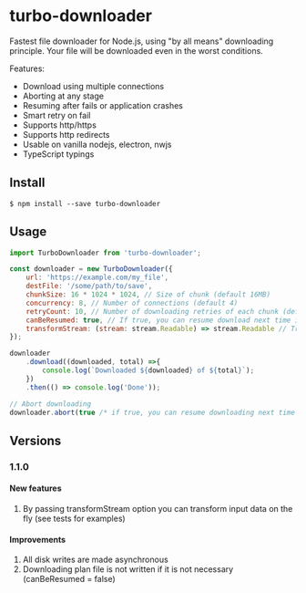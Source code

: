 # turbo-downloader

Fastest file downloader for Node.js, using "by all means" downloading principle. Your file will be downloaded even in the worst conditions.

Features:
- Download using multiple connections
- Aborting at any stage
- Resuming after fails or application crashes
- Smart retry on fail
- Supports http/https
- Supports http redirects
- Usable on vanilla nodejs, electron, nwjs
- TypeScript typings

## Install

```
$ npm install --save turbo-downloader
```

## Usage

```javascript
import TurboDownloader from 'turbo-downloader';

const downloader = new TurboDownloader({
    url: 'https://example.com/my_file',
    destFile: '/some/path/to/save',
    chunkSize: 16 * 1024 * 1024, // Size of chunk (default 16MB)
    concurrency: 8, // Number of connections (default 4)
    retryCount: 10, // Number of downloading retries of each chunk (default 10)
    canBeResumed: true, // If true, you can resume download next time if current download failed (downloader save .turbodownload file near destination file)
    transformStream: (stream: stream.Readable) => stream.Readable // Transform input data (decrypt, for example)
});

downloader
    .download((downloaded, total) =>{
        console.log(`Downloaded ${downloaded} of ${total}`);
    })
    .then(() => console.log('Done'));

// Abort downloading
downloader.abort(true /* if true, you can resume downloading next time (downloader save .turbodownload file near destination file) */);

```
## Versions
### 1.1.0

#### New features

1. By passing transformStream option you can transform input data on the fly (see tests for examples)

#### Improvements
1. All disk writes are made asynchronous
2. Downloading plan file is not written if it is not necessary (canBeResumed = false)
